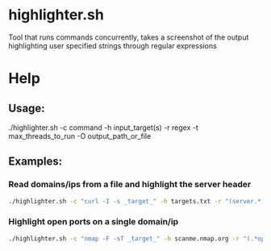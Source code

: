 # highlighter.sh
Tool that runs commands concurrently, takes a screenshot of the output highlighting user specified strings through regular expressions

# Help
## Usage:
./highlighter.sh -c command -h input_target(s) -r regex -t max_threads_to_run -O output_path_or_file
## Examples: 
### Read domains/ips from a file and highlight the server header
```bash
./highlighter.sh -c "curl -I -s _target_" -h targets.txt -r "(server.*)\r" -t 3 -O server-header-
```
### Highlight open ports on a single domain/ip
```bash
./highlighter.sh -c "nmap -F -sT _target_" -h scanme.nmap.org -r "(.*open.*)"
```
